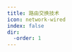 ```yaml
---
title: 路由交换技术
icon: network-wired
index: false
dir:
  -order: 1
---
```

<AutoCatalog base='/note' />
